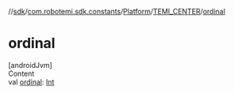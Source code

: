 //[sdk](../../../../index.md)/[com.robotemi.sdk.constants](../../index.md)/[Platform](../index.md)/[TEMI_CENTER](index.md)/[ordinal](ordinal.md)



# ordinal  
[androidJvm]  
Content  
val [ordinal](ordinal.md): [Int](https://kotlinlang.org/api/latest/jvm/stdlib/kotlin/-int/index.html)  



